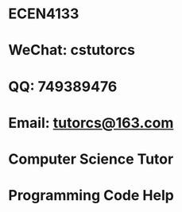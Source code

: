 # ECEN4133

# WeChat: cstutorcs

# QQ: 749389476

# Email: tutorcs@163.com

# Computer Science Tutor

# Programming Code Help
